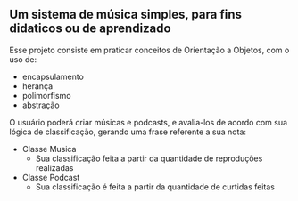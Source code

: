 Um sistema de música simples, para fins didaticos ou de aprendizado
------------------------------------------------------------------------------------------------
Esse projeto consiste em praticar conceitos de Orientação a Objetos, com o uso de:
  * encapsulamento
  * herança
  * polimorfismo
  * abstração

O usuário poderá criar músicas e podcasts, e avalia-los de acordo com sua lógica 
de classificação, gerando uma frase referente a sua nota:
- Classe Musica
  - Sua classificação feita a partir da quantidade de reproduções realizadas
- Classe Podcast
  - Sua classificação é feita a partir da quantidade de curtidas feitas
